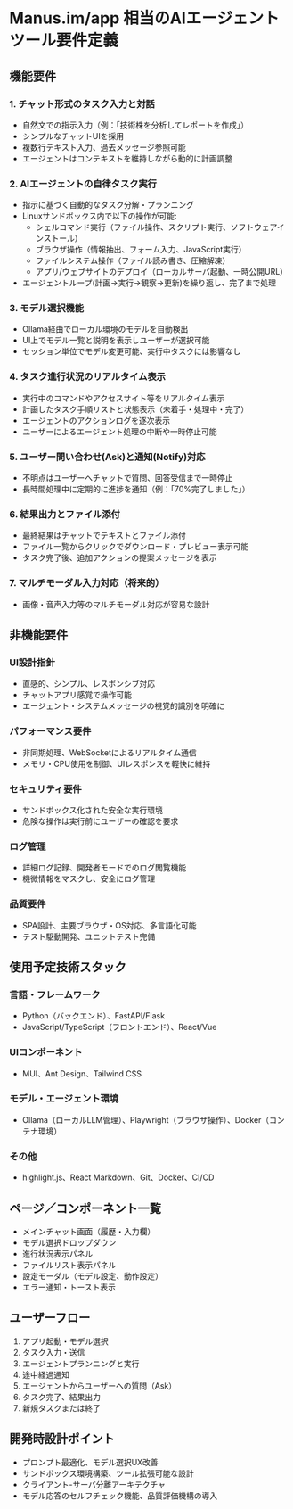 
# Manus.im/app 相当のAIエージェントツール要件定義

## 機能要件

### 1. チャット形式のタスク入力と対話
- 自然文での指示入力（例：「技術株を分析してレポートを作成」）
- シンプルなチャットUIを採用
- 複数行テキスト入力、過去メッセージ参照可能
- エージェントはコンテキストを維持しながら動的に計画調整

### 2. AIエージェントの自律タスク実行
- 指示に基づく自動的なタスク分解・プランニング
- Linuxサンドボックス内で以下の操作が可能:
  - シェルコマンド実行（ファイル操作、スクリプト実行、ソフトウェアインストール）
  - ブラウザ操作（情報抽出、フォーム入力、JavaScript実行）
  - ファイルシステム操作（ファイル読み書き、圧縮解凍）
  - アプリ/ウェブサイトのデプロイ（ローカルサーバ起動、一時公開URL）
- エージェントループ(計画→実行→観察→更新)を繰り返し、完了まで処理

### 3. モデル選択機能
- Ollama経由でローカル環境のモデルを自動検出
- UI上でモデル一覧と説明を表示しユーザーが選択可能
- セッション単位でモデル変更可能、実行中タスクには影響なし

### 4. タスク進行状況のリアルタイム表示
- 実行中のコマンドやアクセスサイト等をリアルタイム表示
- 計画したタスク手順リストと状態表示（未着手・処理中・完了）
- エージェントのアクションログを逐次表示
- ユーザーによるエージェント処理の中断や一時停止可能

### 5. ユーザー問い合わせ(Ask)と通知(Notify)対応
- 不明点はユーザーへチャットで質問、回答受信まで一時停止
- 長時間処理中に定期的に進捗を通知（例：「70%完了しました」）

### 6. 結果出力とファイル添付
- 最終結果はチャットでテキストとファイル添付
- ファイル一覧からクリックでダウンロード・プレビュー表示可能
- タスク完了後、追加アクションの提案メッセージを表示

### 7. マルチモーダル入力対応（将来的）
- 画像・音声入力等のマルチモーダル対応が容易な設計

## 非機能要件

### UI設計指針
- 直感的、シンプル、レスポンシブ対応
- チャットアプリ感覚で操作可能
- エージェント・システムメッセージの視覚的識別を明確に

### パフォーマンス要件
- 非同期処理、WebSocketによるリアルタイム通信
- メモリ・CPU使用を制御、UIレスポンスを軽快に維持

### セキュリティ要件
- サンドボックス化された安全な実行環境
- 危険な操作は実行前にユーザーの確認を要求

### ログ管理
- 詳細ログ記録、開発者モードでのログ閲覧機能
- 機微情報をマスクし、安全にログ管理

### 品質要件
- SPA設計、主要ブラウザ・OS対応、多言語化可能
- テスト駆動開発、ユニットテスト完備

## 使用予定技術スタック

### 言語・フレームワーク
- Python（バックエンド）、FastAPI/Flask
- JavaScript/TypeScript（フロントエンド）、React/Vue

### UIコンポーネント
- MUI、Ant Design、Tailwind CSS

### モデル・エージェント環境
- Ollama（ローカルLLM管理）、Playwright（ブラウザ操作）、Docker（コンテナ環境）

### その他
- highlight.js、React Markdown、Git、Docker、CI/CD

## ページ／コンポーネント一覧
- メインチャット画面（履歴・入力欄）
- モデル選択ドロップダウン
- 進行状況表示パネル
- ファイルリスト表示パネル
- 設定モーダル（モデル設定、動作設定）
- エラー通知・トースト表示

## ユーザーフロー
1. アプリ起動・モデル選択
2. タスク入力・送信
3. エージェントプランニングと実行
4. 途中経過通知
5. エージェントからユーザーへの質問（Ask）
6. タスク完了、結果出力
7. 新規タスクまたは終了

## 開発時設計ポイント
- プロンプト最適化、モデル選択UX改善
- サンドボックス環境構築、ツール拡張可能な設計
- クライアント-サーバ分離アーキテクチャ
- モデル応答のセルフチェック機能、品質評価機構の導入

